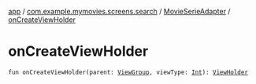 [app](../../index.md) / [com.example.mymovies.screens.search](../index.md) / [MovieSerieAdapter](index.md) / [onCreateViewHolder](./on-create-view-holder.md)

# onCreateViewHolder

`fun onCreateViewHolder(parent: `[`ViewGroup`](https://developer.android.com/reference/android/view/ViewGroup.html)`, viewType: `[`Int`](https://kotlinlang.org/api/latest/jvm/stdlib/kotlin/-int/index.html)`): `[`ViewHolder`](-view-holder/index.md)